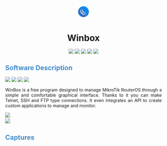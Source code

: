 <P align="center">
  <IMG src="../../Download/Icons/icon_winbox_download.png" style="width:10%;">
</P>
<H1 align="center">Winbox</H1>
<P align="center">
  <IMG src="https://img.shields.io/badge/PlayOnLinux%20Version:%20-4.3.4%20-yellow">
  <IMG src="https://img.shields.io/badge/Wine%20Version:%20-9.0%20-red?logo=Windows">
  <IMG src="https://img.shields.io/badge/Wine%20OS:%20-Windows%2010%20-0078D4?logo=Windows">
  <IMG src="https://img.shields.io/badge/Arquitecture:%20-x86%20-black">
  <IMG src="https://img.shields.io/badge/OS%20Test:%20-Linux%20Mint%2021.3%20x64%20-green?logo=Linux&logoColor=white">
</P>
<H2 style="color:#428BCA;">Software Description</H2>
<P>
  <IMG src="https://img.shields.io/badge/Software%20Version:%20-3.40%20-green">
  <IMG src="https://img.shields.io/badge/Licence:%20-Free%20%E2%80%A2%20Proprietary-green">
  <IMG src="https://img.shields.io/badge/Category:%20-Network%20-blue">
  <IMG src="https://img.shields.io/badge/Company:%20-%20Mikrotik%20-blue">
</P>
<P align="justify">
  <A>WinBox is a free program designed to
manage MikroTik RouterOS through a simple and comfortable graphical interface. Thanks to it you can make Telnet, SSH and FTP type connections. It even integrates an API to create custom applications to manage and monitor.</A>
</P>
<A href="https://mikrotik.com">
    <IMG src="https://img.shields.io/badge/OFICIAL%20WEB%20SITE-0099cc?style=for-the-badge">
</A><BR>
<A href="https://mikrotik.com/download">
    <IMG src="https://img.shields.io/badge/Link%20to%20download%20the%20software-ffdd00?style=for-the-badge">
</A>
<H2 style="color:#428BCA;">Captures</H2>
